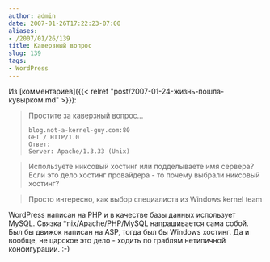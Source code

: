 ```yaml
---
author: admin
date: 2007-01-26T17:22:23-07:00
aliases:
- /2007/01/26/139
title: Каверзный вопрос
slug: 139
tags:
- WordPress
---
```


Из [комментариев]({{< relref "post/2007-01-24-жизнь-пошла-кувырком.md" >}}):

> Простите за каверзный вопрос...
>
> ```
> blog.not-a-kernel-guy.com:80
> GET / HTTP/1.0
> Ответ:
> Server: Apache/1.3.33 (Unix)
> ```

> Используете никсовый хостинг или подделываете имя сервера? Если это дело хостинг провайдера - то почему выбрали никсовый хостинг?

> Просто интересно, как выбор специалиста из Windows kernel team

WordPress написан на PHP и в качестве базы данных использует MySQL. Cвязка *nix/Apache/PHP/MySQL напрашивается сама собой. Был бы движок написан на ASP, тогда был бы Windows хостинг. Да и вообще, не царское это дело - ходить по граблям нетипичной конфигурации. :-)
